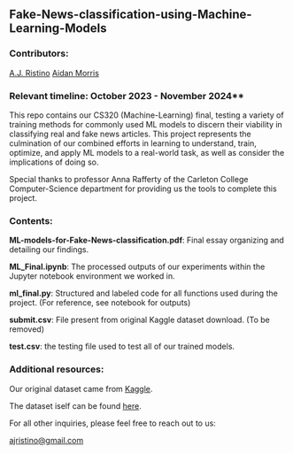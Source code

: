 ## Fake-News-classification-using-Machine-Learning-Models

### Contributors:

[A.J. Ristino](https://github.com/Ristinoa)
[Aidan Morris](https://github.com/)

### Relevant timeline: October 2023 - November 2024**

This repo contains our CS320 (Machine-Learning) final, testing a variety of training methods for commonly used ML models to discern their viability in classifying real and fake news articles. This project represents the culmination of our combined efforts in learning to understand, train, optimize, and apply ML models to a real-world task, as well as consider the implications of doing so.

Special thanks to professor Anna Rafferty of the Carleton College Computer-Science department for providing us the tools to complete this project.

### Contents:

**ML-models-for-Fake-News-classification.pdf**: Final essay organizing and detailing our findings.

**ML_Final.ipynb**: The processed outputs of our experiments within the Jupyter notebook environment we worked in. 

**ml_final.py**: Structured and labeled code for all functions used during the project. (For reference, see notebook for outputs)

**submit.csv**: File present from original Kaggle dataset download. (To be removed)

**test.csv**: the testing file used to test all of our trained models.

### Additional resources:

Our original dataset came from [Kaggle](https://www.kaggle.com/).

The dataset iself can be found [here](https://www.kaggle.com/datasets/wsdmcup/wsdm-fake-news-classification).

For all other inquiries, please feel free to reach out to us:

ajristino@gmail.com
